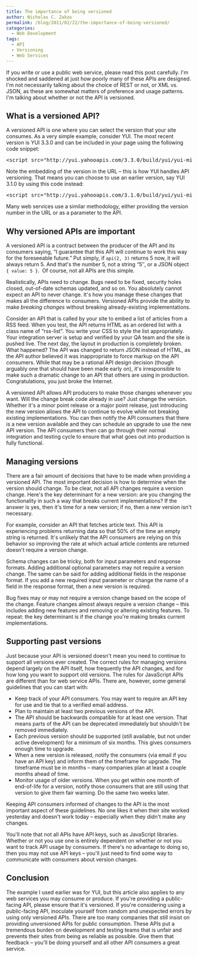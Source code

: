 ```yaml
---
title: The importance of being versioned
author: Nicholas C. Zakas
permalink: /blog/2011/02/22/the-importance-of-being-versioned/
categories:
  - Web Development
tags:
  - API
  - Versioning
  - Web Services
---
```

If you write or use a public web service, please read this post carefully. I'm shocked and saddened at just how poorly many of these APIs are designed. I'm not necessarily talking about the choice of REST or not, or XML vs. JSON, as these are somewhat matters of preference and usage patterns. I'm talking about whether or not the API is versioned.

## What is a versioned API?

A versioned API is one where you can select the version that your site consumes. As a very simple example, consider YUI. The most recent version is YUI 3.3.0 and can be included in your page using the following code snippet:

<pre>&lt;script src="http://yui.yahooapis.com/3.3.0/build/yui/yui-min.js"&gt;&lt;/script&gt;</pre>

Note the embedding of the version in the URL &#8211; this is how YUI handles API versioning. That means you can choose to use an earlier version, say YUI 3.1.0 by using this code instead:

<pre>&lt;script src="http://yui.yahooapis.com/3.1.0/build/yui/yui-min.js"&gt;&lt;/script&gt;</pre>

Many web services use a similar methodology, either providing the version number in the URL or as a parameter to the API.

## Why versioned APIs are important

A versioned API is a contract between the producer of the API and its consumers saying, &#8220;I guarantee that this API will continue to work this way for the foreseeable future.&#8221; Put simply, if `api(2, 3)` returns 5 now, it will always return 5. And that's the number 5, not a string &#8220;5&#8243;, or a JSON object `{ value: 5 }`.  Of course, not all APIs are this simple.

Realistically, APIs need to change. Bugs need to be fixed, security holes closed, out-of-date schemas updated, and so on. You absolutely cannot expect an API to never change. It's how you manage these changes that makes all the difference to consumers. Versioned APIs provide the ability to make *breaking changes* without breaking already-existing implementations.

Consider an API that is called by your site to embed a list of articles from a RSS feed. When you test, the API returns HTML as an ordered list with a class name of &#8220;rss-list&#8221;. You write your CSS to style the list appropriately. Your integration server is setup and verified by your QA team and the site is pushed live. The next day, the layout in production is completely broken. What happened? The API was changed to return JSON instead of HTML, as the API author believed it was inappropriate to force markup on the API consumers. While that may be a rational API design decision (though arguably one that should have been made early on), it's irresponsible to make such a dramatic change to an API that others are using in production. Congratulations, you just broke the Internet.

A versioned API allows API producers to make those changes whenever you want. Will the change break code already in use? Just change the version. Whether it's a minor point release or a major point release, just introducing the new version allows the API to continue to evolve while not breaking existing implementations. You can then notify the API consumers that there is a new version available and they can schedule an upgrade to use the new API version. The API consumers then can go through their normal integration and testing cycle to ensure that what goes out into production is fully functional.

## Managing versions

There are a fair amount of decisions that have to be made when providing a versioned API. The most important decision is how to determine when the version should change. To be clear, not all API changes require a version change. Here's the key determinant for a new version: are you changing the functionality in such a way that breaks current implementations? If the answer is yes, then it's time for a new version; if no, then a new version isn't necessary.

For example, consider an API that fetches article text. This API is experiencing problems returning data so that 50% of the time an empty string is returned. It's unlikely that the API consumers are relying on this behavior so improving the rate at which actual article contents are returned doesn't require a version change.

Schema changes can be tricky, both for input parameters and response formats. Adding additional optional parameters may not require a version change. The same can be said for adding additional fields in the response format. If you add a new required input parameter or change the name of a field in the response format, then a new version is required.

Bug fixes may or may not require a version change based on the scope of the change. Feature changes almost always require a version change &#8211; this includes adding new features and removing or altering existing features. To repeat: the key determinant is if the change you're making breaks current implementations.

## Supporting past versions

Just because your API is versioned doesn't mean you need to continue to support all versions ever created. The correct rules for managing versions depend largely on the API itself, how frequently the API changes, and for how long you want to support old versions. The rules for JavaScript APIs are different than for web service APIs. There are, however, some general guidelines that you can start with:

  * Keep track of your API consumers. You may want to require an API key for use and tie that to a verified email address.
  * Plan to maintain at least two previous versions of the API.
  * The API should be backwards compatible for at least one version. That means parts of the API can be deprecated immediately but shouldn't be removed immediately.
  * Each previous version should be supported (still available, but not under active development) for a minimum of six months. This gives consumers enough time to upgrade.
  * When a new version is released, notify the consumers (via email if you have an API key) and inform them of the timeframe for upgrade. The timeframe must be in months &#8211; many companies plan at least a couple months ahead of time.
  * Monitor usage of older versions. When you get within one month of end-of-life for a version, notify those consumers that are still using that version to give them fair warning. Do the same two weeks later.

Keeping API consumers informed of changes to the API is the most important aspect of these guidelines. No one likes it when their site worked yesterday and doesn't work today &#8211; especially when they didn't make any changes.

You'll note that not all APIs have API keys, such as JavaScript libraries. Whether or not you use one is entirely dependent on whether or not you want to track API usage by consumers. If there's no advantage to doing so, then you may not use API keys &#8211; you'll just need to find some way to communicate with consumers about version changes.

## Conclusion

The example I used earlier was for YUI, but this article also applies to any web services you may consume or produce. If you're providing a public-facing API, please ensure that it's versioned. If you're considering using a public-facing API, inoculate yourself from random and unexpected errors by using only versioned APIs. There are too many companies that still insist on providing unversioned APIs for public consumption. These APIs put a tremendous burden on development and testing teams that is unfair and prevents their sites from being as reliable as possible. Give them that feedback &#8211; you'll be doing yourself and all other API consumers a great service.
